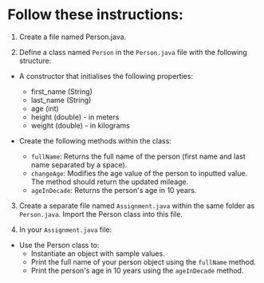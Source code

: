 # Follow these instructions:

1. Create a file named Person.java.

2. Define a class named `Person` in the `Person.java` file with the following structure:

-  A constructor that initialises the following properties:

   -  first_name (String)
   -  last_name (String)
   -  age (int)
   -  height (double) - in meters
   -  weight (double) - in kilograms

-  Create the following methods within the class:
   -  `fullName`: Returns the full name of the person (first name and last name separated by a space).
   -  `changeAge`: Modifies the age value of the person to inputted value. The method should return the updated mileage.
   -  `ageInDecade`: Returns the person's age in 10 years.

3. Create a separate file named `Assignment.java` within the same folder as `Person.java`. Import the Person class into this file.

4. In your `Assignment.java` file:

-  Use the Person class to:
   -  Instantiate an object with sample values.
   -  Print the full name of your person object using the `fullName` method.
   -  Print the person's age in 10 years using the `ageInDecade` method.
